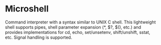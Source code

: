 # Microshell
Command interpreter with a syntax similar to UNIX C shell. This lightweight shell supports pipes, shell parameter expansion (*, $?, $(), etc.) and provides implementations for cd, echo, set/unsetenv, shift/unshift, sstat, etc. Signal handling is supported.

